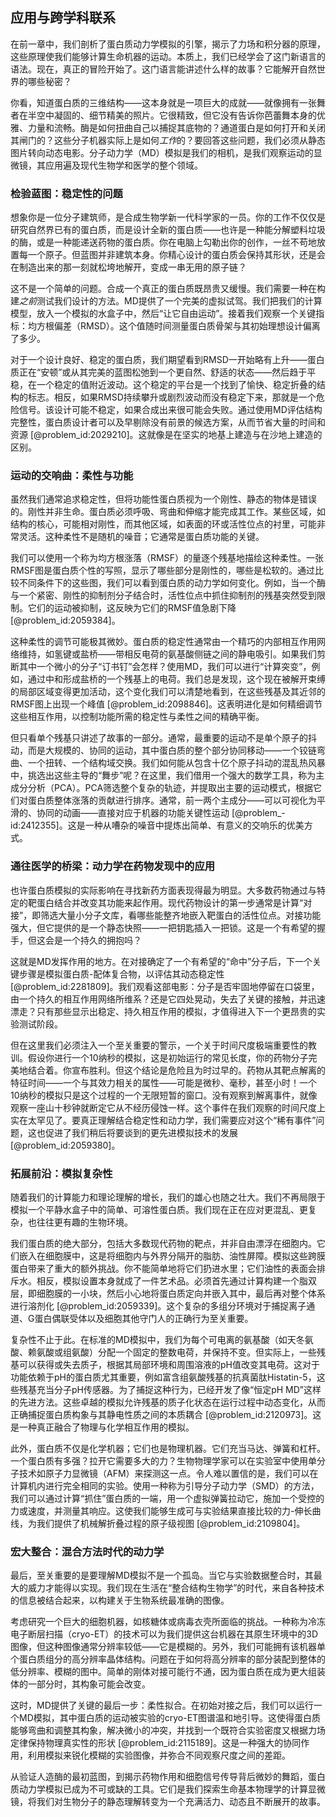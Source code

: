## 应用与跨学科联系

在前一章中，我们剖析了蛋白质动力学模拟的引擎，揭示了力场和积分器的原理，这些原理使我们能够计算生命机器的运动。本质上，我们已经学会了这门新语言的语法。现在，真正的冒险开始了。这门语言能讲述什么样的故事？它能解开自然世界的哪些秘密？

你看，知道蛋白质的三维结构——这本身就是一项巨大的成就——就像拥有一张舞者在半空中凝固的、细节精美的照片。它很精致，但它没有告诉你芭蕾舞本身的优雅、力量和流畅。酶是如何扭曲自己以捕捉其底物的？通道蛋白是如何打开和关闭其闸门的？这些分子机器实际上是如何*工作*的？要回答这些问题，我们必须从静态图片转向动态电影。分子动力学（MD）模拟是我们的相机，是我们观察运动的显微镜，其应用遍及现代生物学和医学的整个领域。

### 检验蓝图：稳定性的问题

想象你是一位分子建筑师，是合成生物学新一代科学家的一员。你的工作不仅仅是研究自然界已有的蛋白质，而是设计全新的蛋白质——也许是一种能分解塑料垃圾的酶，或是一种能递送药物的蛋白质。你在电脑上勾勒出你的创作，一丝不苟地放置每一个原子。但蓝图并非建筑本身。你精心设计的蛋白质会保持其形状，还是会在制造出来的那一刻就松垮地解开，变成一串无用的原子链？

这不是一个简单的问题。合成一个真正的蛋白质既昂贵又缓慢。我们需要一种在构建*之前*测试我们设计的方法。MD提供了一个完美的虚拟试驾。我们把我们的计算模型，放入一个模拟的水盒子中，然后“让它自由运动”。接着我们观察一个关键指标：均方根偏差（RMSD）。这个值随时间测量蛋白质骨架与其初始理想设计偏离了多少。

对于一个设计良好、稳定的蛋白质，我们期望看到RMSD一开始略有上升——蛋白质正在“安顿”或从其完美的蓝图松弛到一个更自然、舒适的状态——然后趋于平稳，在一个稳定的值附近波动。这个稳定的平台是一个找到了愉快、稳定折叠的结构的标志。相反，如果RMSD持续攀升或剧烈波动而没有稳定下来，那就是一个危险信号。该设计可能不稳定，如果合成出来很可能会失败。通过使用MD评估结构完整性，蛋白质设计者可以及早剔除没有前景的候选方案，从而节省大量的时间和资源 [@problem_id:2029210]。这就像是在坚实的地基上建造与在沙地上建造的区别。

### 运动的交响曲：柔性与功能

虽然我们通常追求稳定性，但将功能性蛋白质视为一个刚性、静态的物体是错误的。刚性并非生命。蛋白质必须呼吸、弯曲和伸缩才能完成其工作。某些区域，如结构的核心，可能相对刚性，而其他区域，如表面的环或活性位点的衬里，可能非常灵活。这种柔性不是随机的噪音；它通常是蛋白质功能的关键。

我们可以使用一个称为均方根涨落（RMSF）的量逐个残基地描绘这种柔性。一张RMSF图是蛋白质个性的写照，显示了哪些部分是刚性的，哪些是松软的。通过比较不同条件下的这些图，我们可以看到蛋白质的动力学如何变化。例如，当一个酶与一个紧密、刚性的抑制剂分子结合时，活性位点中抓住抑制剂的残基突然受到限制。它们的运动被抑制，这反映为它们的RMSF值急剧下降 [@problem_id:2059384]。

这种柔性的调节可能极其微妙。蛋白质的稳定性通常由一个精巧的内部相互作用网络维持，如氢键或盐桥——带相反电荷的氨基酸侧链之间的静电吸引。如果我们剪断其中一个微小的分子“订书钉”会怎样？使用MD，我们可以进行“计算突变”，例如，通过中和形成盐桥的一个残基上的电荷。我们总是发现，这个现在被解开束缚的局部区域变得更加活动，这个变化我们可以清楚地看到，在这些残基及其近邻的RMSF图上出现一个峰值 [@problem_id:2098846]。这表明进化是如何精细调节这些相互作用，以控制功能所需的稳定性与柔性之间的精确平衡。

但只看单个残基只讲述了故事的一部分。通常，最重要的运动不是单个原子的抖动，而是大规模的、协同的运动，其中蛋白质的整个部分协同移动——一个铰链弯曲、一个扭转、一个结构域交换。我们如何能从包含十亿个原子抖动的混乱热风暴中，挑选出这些主导的“舞步”呢？在这里，我们借用一个强大的数学工具，称为主成分分析（PCA）。PCA筛选整个复杂的轨迹，并提取出主要的运动模式，根据它们对蛋白质整体涨落的贡献进行排序。通常，前一两个主成分——可以可视化为平滑的、协同的动画——直接对应于机器的功能关键性运动 [@problem_-id:2412355]。这是一种从嘈杂的噪音中提炼出简单、有意义的交响乐的优美方式。

### 通往医学的桥梁：动力学在药物发现中的应用

也许蛋白质模拟的实际影响在寻找新药方面表现得最为明显。大多数药物通过与特定的靶蛋白结合并改变其功能来起作用。现代药物设计的第一步通常是计算“对接”，即筛选大量小分子文库，看哪些能整齐地嵌入靶蛋白的活性位点。对接功能强大，但它提供的是一个静态快照——一把钥匙插入一把锁。这是一个有希望的握手，但这会是一个持久的拥抱吗？

这就是MD发挥作用的地方。在对接确定了一个有希望的“命中”分子后，下一个关键步骤是模拟蛋白质-配体复合物，以评估其动态稳定性 [@problem_id:2281809]。我们观看这部电影：分子是否牢固地停留在口袋里，由一个持久的相互作用网络所维系？还是它四处晃动，失去了关键的接触，并迅速漂走？只有那些显示出稳定、持久相互作用的模拟，才值得进入下一个更昂贵的实验测试阶段。

但在这里我们必须注入一个至关重要的警示，一个关于时间尺度极端重要性的教训。假设你进行一个10纳秒的模拟，这是初始运行的常见长度，你的药物分子完美地结合着。你宣布胜利。但这个结论是危险且为时过早的。药物从其靶点解离的特征时间——一个与其效力相关的属性——可能是微秒、毫秒，甚至小时！一个10纳秒的模拟只是这个过程的一个无限短暂的窗口。没有观察到解离事件，就像观察一座山十秒钟就断定它从不经历侵蚀一样。这个事件在我们观察的时间尺度上实在太罕见了。要真正理解结合稳定性和动力学，我们需要应对这个“稀有事件”问题，这也促进了我们稍后将要谈到的更先进模拟技术的发展 [@problem_id:2059380]。

### 拓展前沿：模拟复杂性

随着我们的计算能力和理论理解的增长，我们的雄心也随之壮大。我们不再局限于模拟一个平静水盒子中的简单、可溶性蛋白质。我们现在正在应对更混乱、更复杂，也往往更有趣的生物环境。

我们蛋白质的绝大部分，包括大多数现代药物的靶点，并非自由漂浮在细胞内。它们嵌入在细胞膜中，这是将细胞内与外界分隔开的脂肪、油性屏障。模拟这些跨膜蛋白带来了重大的额外挑战。你不能简单地将它们扔进水里；它们油性的表面会排斥水。相反，模拟设置本身就成了一件艺术品。必须首先通过计算构建一个脂双层，即细胞膜的一小块，然后小心地将蛋白质定向并嵌入其中，最后再对整个体系进行溶剂化 [@problem_id:2059339]。这个复杂的多组分环境对于捕捉离子通道、G蛋白偶联受体以及细胞其他守门人的正确行为至关重要。

复杂性不止于此。在标准的MD模拟中，我们为每个可电离的氨基酸（如天冬氨酸、赖氨酸或组氨酸）分配一个固定的整数电荷，并保持不变。但实际上，一些残基可以获得或失去质子，根据其局部环境和周围溶液的pH值改变其电荷。这对于功能依赖于pH的蛋白质尤其重要，例如富含组氨酸残基的抗真菌肽Histatin-5，这些残基充当分子pH传感器。为了捕捉这种行为，已经开发了像“恒定pH MD”这样的先进方法。这些卓越的模拟允许残基的质子化状态在运行过程中动态变化，从而正确捕捉蛋白质构象与其静电性质之间的本质耦合 [@problem_id:2120973]。这是一种真正融合了物理与化学相互作用的模拟。

此外，蛋白质不仅是化学机器；它们也是物理机器。它们充当马达、弹簧和杠杆。一个蛋白质有多强？拉开它需要多大的力？生物物理学家可以在实验室中使用单分子技术如原子力显微镜（AFM）来探测这一点。令人难以置信的是，我们可以在计算机内进行完全相同的实验。使用一种称为引导分子动力学（SMD）的方法，我们可以通过计算“抓住”蛋白质的一端，用一个虚拟弹簧拉动它，施加一个受控的力或速度，并测量其响应。这使我们能够生成可与实验结果直接比较的力-伸长曲线，为我们提供了机械解折叠过程的原子级视图 [@problem_id:2109804]。

### 宏大整合：混合方法时代的动力学

最后，至关重要的是要理解MD模拟不是一个孤岛。当它与实验数据整合时，其最大的威力才能得以实现。我们现在生活在“整合结构生物学”的时代，来自各种技术的信息被结合起来，以构建关于生物系统最准确的图像。

考虑研究一个巨大的细胞机器，如核糖体或病毒衣壳所面临的挑战。一种称为冷冻电子断层扫描（cryo-ET）的技术可以为我们提供这台机器在其原生环境中的3D图像，但这种图像通常分辨率较低——它是模糊的。另外，我们可能拥有该机器单个蛋白质组分的高分辨率晶体结构。问题在于如何将高分辨率的部分装配到整体的低分辨率、模糊的图中。简单的刚体对接可能行不通，因为蛋白质在成为更大组装体的一部分时，其构象可能会改变。

这时，MD提供了关键的最后一步：柔性拟合。在初始对接之后，我们可以运行一个MD模拟，其中蛋白质的运动被实验的cryo-ET图谱温和地引导。这使得蛋白质能够弯曲和调整其构象，解决微小的冲突，并找到一个既符合实验密度又根据力场定律保持物理真实性的形状 [@problem_id:2115189]。这是一种强大的协同作用，利用模拟来锐化模糊的实验图像，并弥合不同观察尺度之间的差距。

从验证人造酶的最初蓝图，到揭示药物作用和细胞信号传导背后微妙的舞蹈，蛋白质动力学模拟已成为不可或缺的工具。它们是我们探索生命基本物理学的计算显微镜，将我们对生物分子的静态理解转变为一个充满活力、动态且不断展开的故事。